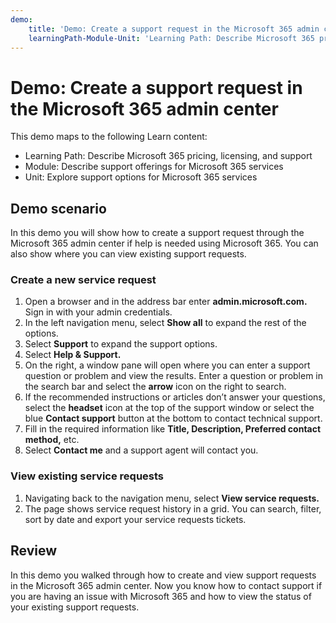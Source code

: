 ```yaml
---
demo:
    title: 'Demo: Create a support request in the Microsoft 365 admin center'
    learningPath-Module-Unit: 'Learning Path: Describe Microsoft 365 pricing, licensing, and support; Module 2: Describe support offerings for Microsoft 365 services; Unit 2: Explore support options for Microsoft 365 services'
---
```


# Demo: Create a support request in the Microsoft 365 admin center

This demo maps to the following Learn content:
- Learning Path: Describe Microsoft 365 pricing, licensing, and support
- Module: Describe support offerings for Microsoft 365 services
- Unit: Explore support options for Microsoft 365 services

## Demo scenario
In this demo you will show how to create a support request through the Microsoft 365 admin center if help is needed using Microsoft 365. You can also show where you can view existing support requests.

### Create a new service request
1. Open a browser and in the address bar enter **admin.microsoft.com.** Sign in with your admin credentials. 
2. In the left navigation menu, select **Show all** to expand the rest of the options.
3. Select **Support** to expand the support options.
4. Select **Help & Support.**
5. On the right, a window pane will open where you can enter a support question or problem and view the results. Enter a question or problem in the search bar and select the **arrow** icon on the right to search. 
6. If the recommended instructions or articles don’t answer your questions, select the **headset** icon at the top of the support window or select the blue **Contact support** button at the bottom to contact technical support.
7. Fill in the required information like **Title, Description, Preferred contact method,** etc.
8. Select **Contact me** and a support agent will contact you.

### View existing service requests
1. Navigating back to the navigation menu, select **View service requests.** 
2. The page shows service request history in a grid. You can search, filter, sort by date and export your service requests tickets. 

## Review
In this demo you walked through how to create and view support requests in the Microsoft 365 admin center.  Now you know how to contact support if you are having an issue with Microsoft 365 and how to view the status of your existing support requests.
